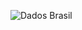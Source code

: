 ![Dados Brasil](https://raw.githubusercontent.com/Antoniocfilho/Project_COVID19_UPDATE/master/Image_Proj/2.png)
